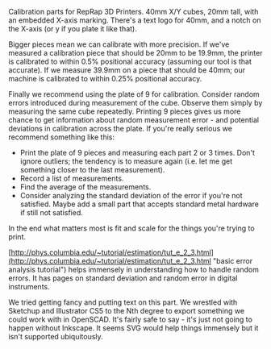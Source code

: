 Calibration parts for RepRap 3D Printers.  40mm X/Y cubes, 20mm tall, with an embedded X-axis marking.  There's a text logo for 40mm, and a notch on the X-axis (or y if you plate it like that).

Bigger pieces mean we can calibrate with more precision.  If we've measured a calibration piece that should be 20mm to be 19.9mm, the printer is calibrated to within 0.5% positional accuracy (assuming our tool is that accurate).  If we measure 39.9mm on a piece that should be 40mm; our machine is calibrated to within 0.25% positional accuracy.

Finally we recommend using the plate of 9 for calibration.  Consider random errors introduced during measurement of the cube.  Observe them simply by measuring the same cube repeatedly.  Printing 9 pieces gives us more chance to get information about random measurement error - and potential deviations in calibration across the plate.  If you're really serious we recommend something like this:
+ Print the plate of 9 pieces and measuring each part 2 or 3 times.  Don't ignore outliers; the tendency is to measure again (i.e. let me get something closer to the last measurement).
+ Record a list of measurements.
+ Find the average of the measurements.
+ Consider analyzing the standard deviation of the error if you're not satisfied.  Maybe add a small part that accepts standard metal hardware if still not satisfied.

In the end what matters most is fit and scale for the things you're trying to print.

[http://phys.columbia.edu/~tutorial/estimation/tut_e_2_3.html](http://phys.columbia.edu/~tutorial/estimation/tut_e_2_3.html "basic error analysis tutorial") helps immensely in understanding how to handle random errors.  It has pages on standard deviation and random error in digital instruments.

We tried getting fancy and putting text on this part.  We wrestled with Sketchup and Illustrator CS5 to the Nth degree to export something we could work with in OpenSCAD.  It's fairly safe to say - it's just not going to happen without Inkscape.  It seems SVG would help things immensely but it isn't supported ubiquitously.